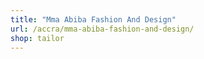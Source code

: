 ```yaml
---
title: "Mma Abiba Fashion And Design"
url: /accra/mma-abiba-fashion-and-design/
shop: tailor
---
```

